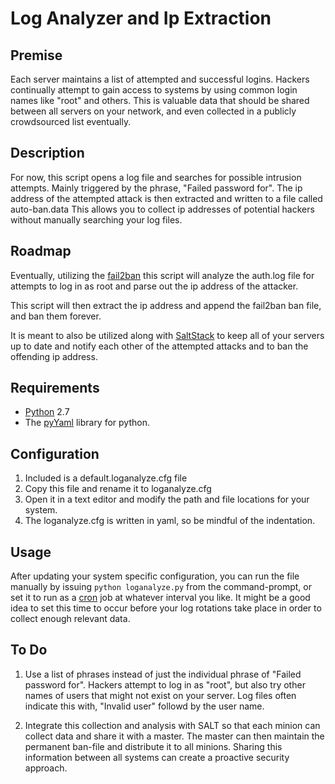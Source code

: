 # Log Analyzer and Ip Extraction

## Premise
Each server maintains a list of attempted and successful logins. Hackers continually attempt to gain access to systems by using common login names like "root" and others. This is valuable data that should be shared between all servers on your network, and even collected in a publicly crowdsourced list eventually.

## Description

For now, this script opens a log file and searches for possible intrusion attempts. Mainly triggered by the phrase, "Failed password for". The ip address of the attempted attack is then extracted and written to a file called auto-ban.data This allows you to collect ip addresses of potential hackers without manually searching your log files.

## Roadmap

Eventually, utilizing the [fail2ban](http://fail2ban.org) this script will analyze the auth.log file for attempts to log in as root and parse out the ip address of the attacker.

This script will then extract the ip address and append the fail2ban ban file, and ban them forever.

It is meant to also be utilized along with [SaltStack](http://saltstack.org) to keep all of your servers up to date and notify each other of the attempted attacks and to ban the offending ip address.

## Requirements

- [Python](http://python.org) 2.7
- The [pyYaml](http://pyyaml.org) library for python.

## Configuration

1. Included is a default.loganalyze.cfg file
2. Copy this file and rename it to loganalyze.cfg
3. Open it in a text editor and modify the path and file locations 
for your system.
4. The loganalyze.cfg is written in yaml, so be mindful of the indentation.

## Usage

After updating your system specific configuration, you can run the file manually by issuing `python loganalyze.py` from the command-prompt, or set it to run as a [cron](http://en.wikipedia.org/cron) job at whatever interval you like. It might be a good idea to set this time to occur before your log rotations take place in order to collect enough relevant data.

## To Do

1. Use a list of phrases instead of just the individual phrase of "Failed password for". Hackers attempt to log in as "root", but also try other names of users that might not exist on your server. Log files often indicate this with, "Invalid user" followd by the user name.

2. Integrate this collection and analysis with SALT so that each minion can collect data and share it with a master. The master can then maintain the permanent ban-file and distribute it to all minions. Sharing this information between all systems can create a proactive security approach.


